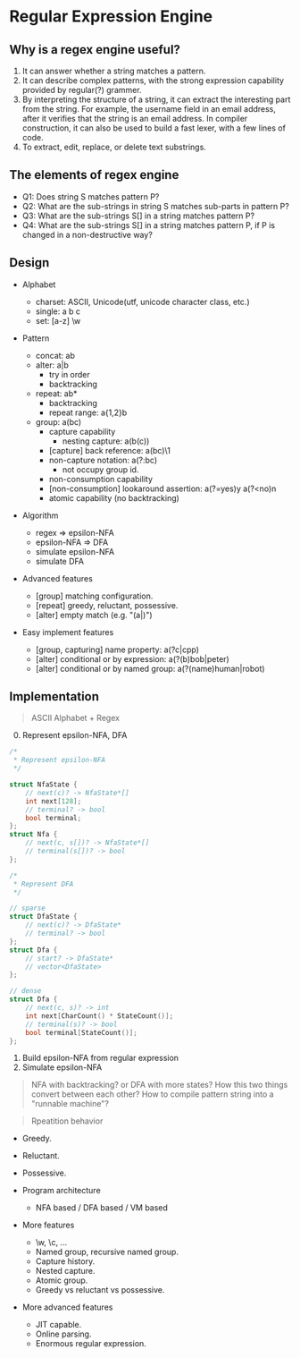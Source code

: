 Regular Expression Engine
===

Why is a regex engine useful?
---

1. It can answer whether a string matches a pattern.
2. It can describe complex patterns, with the strong expression capability
   provided by regular(?) grammer.
3. By interpreting the structure of a string, it can extract the interesting
   part from the string. For example, the username field in an email address,
   after it verifies that the string is an email address. In compiler
   construction, it can also be used to build a fast lexer, with a few lines
   of code.
4. To extract, edit, replace, or delete text substrings.

The elements of regex engine
---

* Q1: Does string S matches pattern P?
* Q2: What are the sub-strings in string S matches sub-parts in pattern P?
* Q3: What are the sub-strings S[] in a string matches pattern P?
* Q4: What are the sub-strings S[] in a string matches pattern P, if P is changed
    in a non-destructive way?

Design
---

* Alphabet
  * charset: ASCII, Unicode(utf, unicode character class, etc.)
  * single: a b c
  * set: [a-z] \w
* Pattern
  * concat: ab
  * alter: a|b
    * try in order
    * backtracking
  * repeat: ab*
    * backtracking
    * repeat range: a{1,2}b
  * group: a(bc)
    * capture capability
      * nesting capture: a(b(c))
    * [capture] back reference: a(bc)\1
    * non-capture notation: a(?:bc)
       * not occupy group id.
    * non-consumption capability
    * [non-consumption] lookaround assertion: a(?=yes)y a(?<no)n
    * atomic capability (no backtracking)
* Algorithm
  * regex => epsilon-NFA
  * epsilon-NFA => DFA
  * simulate epsilon-NFA
  * simulate DFA

* Advanced features
  * [group] matching configuration.
  * [repeat] greedy, reluctant, possessive.
  * [alter] empty match (e.g. "(a|)")

* Easy implement features
  * [group, capturing] name property: a(?<lang>c|cpp)
  * [alter] conditional or by expression: a(?(b)bob|peter)
  * [alter] conditional or by named group: a(?(name)human|robot)

Implementation
---

> ASCII Alphabet + Regex

0. Represent epsilon-NFA, DFA
```c++
/*
 * Represent epsilon-NFA
 */

struct NfaState {
	// next(c)? -> NfaState*[]
	int next[128];
	// terminal? -> bool
	bool terminal;
};
struct Nfa {
	// next(c, s[])? -> NfaState*[]
	// terminal(s[])? -> bool
};

/*
 * Represent DFA
 */

// sparse
struct DfaState {
	// next(c)? -> DfaState*
	// terminal? -> bool
};
struct Dfa {
	// start? -> DfaState*
	// vector<DfaState>
};

// dense
struct Dfa {
	// next(c, s)? -> int
	int next[CharCount() * StateCount()];
	// terminal(s)? -> bool
	bool terminal[StateCount()];
};

```
1. Build epsilon-NFA from regular expression
2. Simulate epsilon-NFA



> NFA with backtracking? or DFA with more states? How this two things convert between each other?
> How to compile pattern string into a "runnable machine"?

> Rpeatition behavior
  * Greedy.
  * Reluctant.
  * Possessive.


* Program architecture
  * NFA based / DFA based / VM based
* More features
  * \w, \c, ...
  * Named group, recursive named group.
  * Capture history.
  * Nested capture.
  * Atomic group.
  * Greedy vs reluctant vs possessive.
* More advanced features
  * JIT capable.
  * Online parsing.
  * Enormous regular expression.
